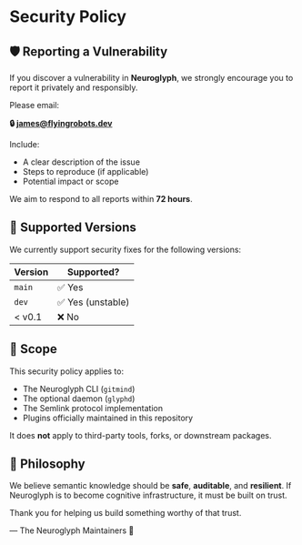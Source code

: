 <!-- SPDX-License-Identifier: LicenseRef-MIND-UCAL-1.0 -->
# Security Policy

## 🛡️ Reporting a Vulnerability

If you discover a vulnerability in __Neuroglyph__, we strongly encourage you to report it privately and responsibly.

Please email:

__🔒 <james@flyingrobots.dev>__

Include:

- A clear description of the issue
- Steps to reproduce (if applicable)
- Potential impact or scope

We aim to respond to all reports within __72 hours__.

## 🔐 Supported Versions

We currently support security fixes for the following versions:

| Version | Supported? |
|---------|------------|
| `main`  | ✅ Yes      |
| `dev`   | ✅ Yes (unstable) |
| < v0.1  | ❌ No       |

## 🧪 Scope

This security policy applies to:

- The Neuroglyph CLI (`gitmind`)
- The optional daemon (`glyphd`)
- The Semlink protocol implementation
- Plugins officially maintained in this repository

It does __not__ apply to third-party tools, forks, or downstream packages.

## 🧬 Philosophy

We believe semantic knowledge should be __safe__, __auditable__, and __resilient__.
If Neuroglyph is to become cognitive infrastructure, it must be built on trust.

Thank you for helping us build something worthy of that trust.

— The Neuroglyph Maintainers 🧠
